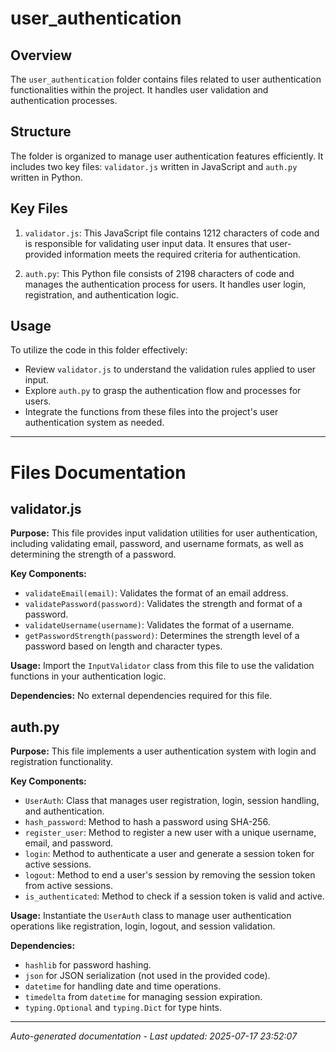 # user_authentication

## Overview
The `user_authentication` folder contains files related to user authentication functionalities within the project. It handles user validation and authentication processes.

## Structure
The folder is organized to manage user authentication features efficiently. It includes two key files: `validator.js` written in JavaScript and `auth.py` written in Python.

## Key Files
1. `validator.js`: This JavaScript file contains 1212 characters of code and is responsible for validating user input data. It ensures that user-provided information meets the required criteria for authentication.
   
2. `auth.py`: This Python file consists of 2198 characters of code and manages the authentication process for users. It handles user login, registration, and authentication logic.

## Usage
To utilize the code in this folder effectively:
- Review `validator.js` to understand the validation rules applied to user input.
- Explore `auth.py` to grasp the authentication flow and processes for users.
- Integrate the functions from these files into the project's user authentication system as needed.

---

# Files Documentation

## validator.js

**Purpose:** This file provides input validation utilities for user authentication, including validating email, password, and username formats, as well as determining the strength of a password.

**Key Components:**
- `validateEmail(email)`: Validates the format of an email address.
- `validatePassword(password)`: Validates the strength and format of a password.
- `validateUsername(username)`: Validates the format of a username.
- `getPasswordStrength(password)`: Determines the strength level of a password based on length and character types.

**Usage:** Import the `InputValidator` class from this file to use the validation functions in your authentication logic.

**Dependencies:** No external dependencies required for this file.

## auth.py

**Purpose:** This file implements a user authentication system with login and registration functionality.

**Key Components:**
- `UserAuth`: Class that manages user registration, login, session handling, and authentication.
- `hash_password`: Method to hash a password using SHA-256.
- `register_user`: Method to register a new user with a unique username, email, and password.
- `login`: Method to authenticate a user and generate a session token for active sessions.
- `logout`: Method to end a user's session by removing the session token from active sessions.
- `is_authenticated`: Method to check if a session token is valid and active.

**Usage:** Instantiate the `UserAuth` class to manage user authentication operations like registration, login, logout, and session validation.

**Dependencies:** 
- `hashlib` for password hashing.
- `json` for JSON serialization (not used in the provided code).
- `datetime` for handling date and time operations.
- `timedelta` from `datetime` for managing session expiration.
- `typing.Optional` and `typing.Dict` for type hints.

---
*Auto-generated documentation - Last updated: 2025-07-17 23:52:07*
